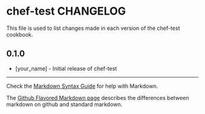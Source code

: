 chef-test CHANGELOG
===================

This file is used to list changes made in each version of the chef-test cookbook.

0.1.0
-----
- [your_name] - Initial release of chef-test

- - -
Check the [Markdown Syntax Guide](http://daringfireball.net/projects/markdown/syntax) for help with Markdown.

The [Github Flavored Markdown page](http://github.github.com/github-flavored-markdown/) describes the differences between markdown on github and standard markdown.
